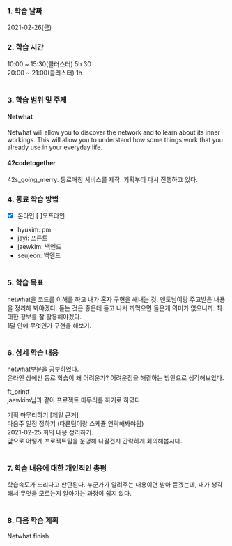 ### 1. 학습 날짜
2021-02-26(금)
​
### 2. 학습 시간
10:00 ~ 15:30(클러스터) 5h 30 <br>
20:00 ~ 21:00(클러스터) 1h <br>
​
### 3. 학습 범위 및 주제
#### Netwhat <br>
Netwhat will allow you to discover the network and to learn about its inner workings. This will allow you to understand how some things work that you already use in your everyday life.<br>

#### 42codetogether <br>
42s_going_merry. 동료매칭 서비스를 제작. 기획부터 다시 진행하고 있다.
​
### 4. 동료 학습 방법
- [x] 온라인 [ ]오프라인 <br>
- hyukim: pm <br>
- jayi: 프론트 <br>
- jaewkim: 백엔드 <br>
- seujeon: 백엔드 <br>
​
### 5. 학습 목표
netwhat을 코드를 이해를 하고 내가 혼자 구현을 해내는 것. 멘토님이랑 주고받은 내용을 정리해 봐야겠다. 듣는 것은 좋은데 듣고 나서 까먹으면 들은게 의미가 없으니까. 최대한 정보를 잘 활용해야겠다. <br>
1달 안에 무엇인가 구현을 해보기. <br>
​
### 6. 상세 학습 내용
netwhat부분을 공부하였다. <br>
온라인 상에선 동료 학습이 왜 어려운가? 어려운점을 해결하는 방안으로 생각해보았다. <br>

ft_printf <br>
jaewkim님과 같이 프로젝트 마무리를 하기로 하였다. <br>

기획 마무리하기 [제일 큰거] <br>
다음주 일정 정하기 (다른팀이랑 스케쥴 연락해봐야됨) <br>
2021-02-25 회의 내용 정리하기. <br>
앞으로 어떻게 프로젝트팀을 운영해 나갈건지 간략하게 회의해봅시다. <br>
​
### 7. 학습 내용에 대한 개인적인 총평
학습속도가 느리다고 판단된다. 누군가가 알려주는 내용이면 받아 듣겠는데, 내가 생각해서 무엇을 모르는지 알아가는 과정이 쉽지 않다. <br>
​
### 8. 다음 학습 계획
Netwhat finish